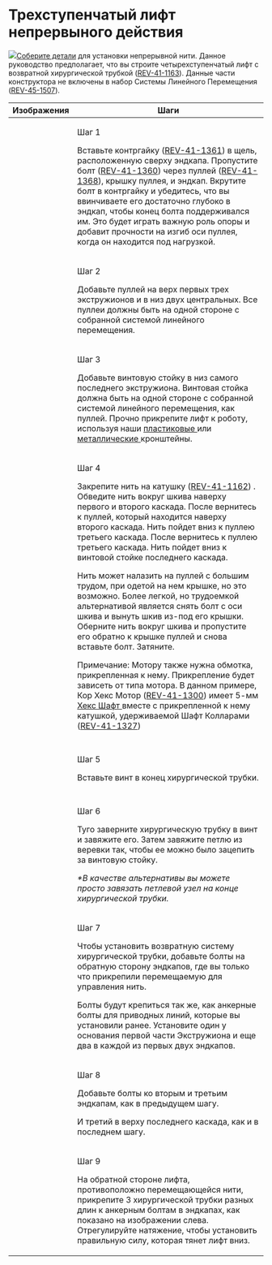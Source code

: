 # Трехступенчатый лифт непрервыного действия

![](https://2589213514-files.gitbook.io/\~/files/v0/b/gitbook-legacy-files/o/assets%2F-M5yw0n8IneF5-9ybLjT%2F-M8r1Gaf6rhurA6K\_dMg%2F-M8uX4xVwLIXhVQoSFoA%2Fimage.png?alt=media\&token=f8abebdc-f202-4cba-940b-e287e0bfd9ac)​[Соберите детали](https://docs.revrobotics.com/duo-build/linear-motion-kit#tools-and-materials) для установки непрерывной нити. Данное руководство предполагает, что вы строите четырехступенчатый лифт с возвратной хирургической трубкой  ([REV-41-1163](https://www.revrobotics.com/rev-41-1163/)). Данные части конструктора не включены в набор Системы Линейного Перемещения ([REV-45-1507](https://www.revrobotics.com/rev-45-1507/)).

| Изображения                                                                                                                                                                                                                                            | Шаги                                                                                                                                                                                                                                                                                                                                                                                                                                                                                                                                                                                                                                                                                                                                                                                                                                                                                                                                                                                                                                                                                                                                                                                                                                            |
| ------------------------------------------------------------------------------------------------------------------------------------------------------------------------------------------------------------------------------------------------------ | ----------------------------------------------------------------------------------------------------------------------------------------------------------------------------------------------------------------------------------------------------------------------------------------------------------------------------------------------------------------------------------------------------------------------------------------------------------------------------------------------------------------------------------------------------------------------------------------------------------------------------------------------------------------------------------------------------------------------------------------------------------------------------------------------------------------------------------------------------------------------------------------------------------------------------------------------------------------------------------------------------------------------------------------------------------------------------------------------------------------------------------------------------------------------------------------------------------------------------------------------- |
| <p>​</p><p><img src="https://2589213514-files.gitbook.io/~/files/v0/b/gitbook-legacy-files/o/assets%2F15mm%2F-M8qrBQmEJU9DhlwV9h6%2F-M8r06uLkmpdqSaCjs8L%2F25.png?generation=1591134684775873&#x26;alt=media" alt="" data-size="original"></p><p>​</p> | <p>Шаг 1</p><p>Вставьте контргайку (<a href="https://www.revrobotics.com/rev-41-1361/">REV-41-1361</a>) в щель, расположенную сверху эндкапа.  Пропустите болт (<a href="https://www.revrobotics.com/rev-41-1360/">REV-41-1360</a>) через пуллей (<a href="https://www.revrobotics.com/rev-41-1368/">REV-41-1368</a>), крышку пуллея, и эндкап. Вкрутите болт в контргайку и убедитесь, что вы ввинчиваете его достаточно глубоко в эндкап, чтобы конец болта поддерживался им. Это будет играть важную роль опоры и добавит прочности на изгиб оси пуллея, когда он находится под нагрузкой.</p>                                                                                                                                                                                                                                                                                                                                                                                                                                                                                                                                                                                                                                               |
| <p>​</p><p><img src="https://2589213514-files.gitbook.io/~/files/v0/b/gitbook-legacy-files/o/assets%2F15mm%2F-M8qrBQmEJU9DhlwV9h6%2F-M8r06uMcMlS5VRKOFop%2F26.png?generation=1591134684783555&#x26;alt=media" alt="" data-size="original"></p><p>​</p> | <p>Шаг 2 </p><p>Добавьте пуллей на верх первых трех экстружионов и в низ двух центральных. Все пуллеи должны быть на одной стороне с собранной системой линейного перемещения.</p>                                                                                                                                                                                                                                                                                                                                                                                                                                                                                                                                                                                                                                                                                                                                                                                                                                                                                                                                                                                                                                                              |
| <p>​</p><p><img src="https://2589213514-files.gitbook.io/~/files/v0/b/gitbook-legacy-files/o/assets%2F15mm%2F-M8qrBQmEJU9DhlwV9h6%2F-M8r06uNm66P5RWsPVmx%2F27.png?generation=1591134684734282&#x26;alt=media" alt="" data-size="original"></p><p>​</p> | <p>Шаг 3 </p><p>Добавьте винтовую стойку в низ самого последнего экстружиона. Винтовая стойка должна быть на одной стороне с собранной системой линейного перемещения, как пуллей. Прочно прикрепите лифт к роботу, используя наши <a href="https://www.revrobotics.com/ftc/structure/15mm-plastic-brackets/">пластиковые </a>или <a href="https://www.revrobotics.com/ftc/structure/15mm-metal-brackets/">металлические </a>кронштейны.</p>                                                                                                                                                                                                                                                                                                                                                                                                                                                                                                                                                                                                                                                                                                                                                                                                    |
| <p>​</p><p><img src="https://2589213514-files.gitbook.io/~/files/v0/b/gitbook-legacy-files/o/assets%2F15mm%2F-M8qrBQmEJU9DhlwV9h6%2F-M8r06uOTq5L8q8mdJfq%2F28.png?generation=1591134684728574&#x26;alt=media" alt="" data-size="original"></p><p>​</p> | <p>Шаг 4</p><p>Закрепите нить на катушку (<a href="https://www.revrobotics.com/rev-41-1162/">REV-41-1</a><a href="https://www.revrobotics.com/rev-41-1162/">162</a>) . Обведите нить вокруг шкива наверху первого и второго каскада. После вернитесь к пуллей, который находится наверху второго каскада. Нить пойдет вниз к пуллею третьего каскада. После вернитесь к пуллею третьего каскада. Нить пойдет вниз к винтовой стойке последнего каскада.</p><p>Нить может налазить на пуллей с большим трудом, при одетой на нем крышке, но это возможно. Более легкой, но трудоемкой альтернативой является снять болт с оси шкива и вынуть шкив из-под его крышки.  Оберните нить вокруг шкива и пропустите его обратно к крышке пуллей и снова вставьте болт. Затяните.</p><p>Примечание: Мотору также нужна обмотка, прикрепленная к нему. Прикрепление будет зависеть от типа мотора. В данном примере, Кор Хекс Мотор (<a href="https://www.revrobotics.com/rev-41-1300/">REV-41-1300</a>) имеет 5-мм <a href="https://www.revrobotics.com/ftc/motion/bearings-shafts-spacers/">Хекс Шафт </a>вместе с прикрепленной к нему катушкой, удерживаемой Шафт Колларами (<a href="https://www.revrobotics.com/rev-41-1327/">REV-41-1327</a>)</p> |
| <p>​</p><p><img src="https://2589213514-files.gitbook.io/~/files/v0/b/gitbook-legacy-files/o/assets%2F15mm%2F-M8qrBQmEJU9DhlwV9h6%2F-M8r06uPj-AJ6uOpb6k0%2F29.png?generation=1591134684685442&#x26;alt=media" alt="" data-size="original"></p><p>​</p> | <p>Шаг 5</p><p>Вставьте винт в конец хирургической трубки.</p>                                                                                                                                                                                                                                                                                                                                                                                                                                                                                                                                                                                                                                                                                                                                                                                                                                                                                                                                                                                                                                                                                                                                                                                  |
| <p>​</p><p><img src="https://2589213514-files.gitbook.io/~/files/v0/b/gitbook-legacy-files/o/assets%2F15mm%2F-M8qrBQmEJU9DhlwV9h6%2F-M8r06uQMA4QCGdf7Ko5%2F30.png?generation=1591134684732152&#x26;alt=media" alt="" data-size="original"></p><p>​</p> | <p>Шаг 6</p><p>Туго заверните хирургическую трубку в винт и завяжите его. Затем завяжите петлю из веревки так, чтобы ее можно было зацепить за винтовую стойку. </p><p><em>*В качестве альтернативы вы можете просто завязать петлевой узел на конце хирургической трубки.</em></p>                                                                                                                                                                                                                                                                                                                                                                                                                                                                                                                                                                                                                                                                                                                                                                                                                                                                                                                                                             |
| <p>​</p><p><img src="https://2589213514-files.gitbook.io/~/files/v0/b/gitbook-legacy-files/o/assets%2F15mm%2F-M8qrBQmEJU9DhlwV9h6%2F-M8r06uRLafkKwijbzBj%2F31.png?generation=1591134684801014&#x26;alt=media" alt="" data-size="original"></p><p>​</p> | <p>Шаг 7 </p><p>Чтобы установить возвратную систему хирургической трубки, добавьте болты на обратную сторону эндкапов, где вы только что прикрепили перемещаемую для управления нить.</p><p>Болты будут крепиться так же, как анкерные болты для приводных линий, которые вы установили ранее. Установите один у основания первой части Экстружиона и еще два в каждой из первых двух эндкапов.</p>                                                                                                                                                                                                                                                                                                                                                                                                                                                                                                                                                                                                                                                                                                                                                                                                                                             |
| <p>​</p><p><img src="https://2589213514-files.gitbook.io/~/files/v0/b/gitbook-legacy-files/o/assets%2F15mm%2F-M8qrBQmEJU9DhlwV9h6%2F-M8r06uS0-lSAEHqCSeu%2F32.png?generation=1591134684784846&#x26;alt=media" alt="" data-size="original"></p><p>​</p> | <p>Шаг 8</p><p>Добавьте болты ко вторым и третьим эндкапам, как в предыдущем шагу.</p><p>И третий в верху последнего каскада, как и в последнем шагу.</p>                                                                                                                                                                                                                                                                                                                                                                                                                                                                                                                                                                                                                                                                                                                                                                                                                                                                                                                                                                                                                                                                                       |
| <p>​</p><p><img src="https://2589213514-files.gitbook.io/~/files/v0/b/gitbook-legacy-files/o/assets%2F15mm%2F-M8qrBQmEJU9DhlwV9h6%2F-M8r06uT_Ryidz-OvSRx%2F33.png?generation=1591134684801657&#x26;alt=media" alt="" data-size="original"></p><p>​</p> | <p>Шаг 9</p><p>На обратной стороне лифта, противоположно перемещающейся нити, прикрепите 3 хирургической трубки разных длин к анкерным болтам в эндкапах, как показано на изображении слева. Отрегулируйте натяжение, чтобы установить правильную силу, которая тянет лифт вниз.</p>                                                                                                                                                                                                                                                                                                                                                                                                                                                                                                                                                                                                                                                                                                                                                                                                                                                                                                                                                            |
